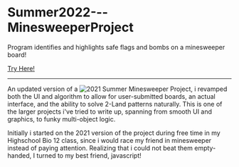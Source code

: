# Summer2022---MinesweeperProject
Program identifies and highlights safe flags and bombs on a minesweeper board!

[Try Here!](https://Summer2022-MinesweeperProject.subsonic16.repl.co)

---
An updated version of a ![2021 Summer Minesweeper Project](https://github.com/ssxvi/Summer2021---MinesweeperProject), i revamped both the UI and algorithm to allow for user-submitted boards, an actual interface, and the ability to solve 2-Land patterns naturally.
This is one of the larger projects i've tried to write up, spanning from smooth UI and graphics, to funky multi-object logic.

Initially i started on the 2021 version of the project during free time in my Highschool Bio 12 class, since i would race my friend in minesweeper instead of paying attention. Realizing that i could not beat them empty-handed, I turned to my best friend, javascript!

